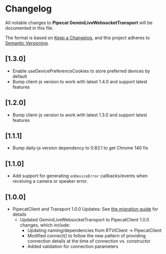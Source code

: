 # Changelog

All notable changes to **Pipecat GeminiLiveWebsocketTransport** will be documented in this file.

The format is based on [Keep a Changelog](https://keepachangelog.com/en/1.0.0/),
and this project adheres to [Semantic Versioning](https://semver.org/spec/v2.0.0.html).

## [1.3.0]

- Enable useDevicePreferenceCookies to store preferred devices by default
- Bump client-js version to work with latest 1.4.0 and support latest features

## [1.2.0]

- Bump client-js version to work with latest 1.3.0 and support latest features

## [1.1.1]

- Bump daily-js version dependency to 0.83.1 to get Chrome 140 fix

## [1.1.0]

- Add support for generating `onDeviceError` callbacks/events when receiving a camera or speaker error.

## [1.0.0]

- PipecatClient and Transport 1.0.0 Updates:
  See [the migration guide](https://docs.pipecat.ai/client/js/migration-guide) for details
  - Updated GeminiLiveWebsocketTransport to PipecatClient 1.0.0 changes, which include:
    - Updating naming/dependencies from RTVIClient -> PipecatClient
    - Modified connect() to follow the new pattern of providing connection details at the time of connection vs. constructor
    - Added validation for connection parameters
 